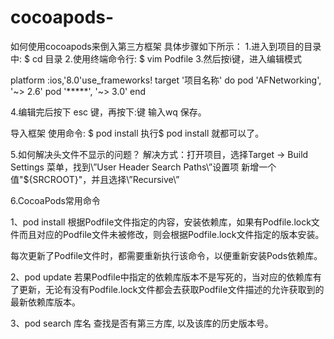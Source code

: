 # cocoapods-
如何使用cocoapods来倒入第三方框架
具体步骤如下所示：
1.进入到项目的目录中: $ cd 目录 
2.使用终端命令行: $ vim Podfile 
3.然后按i键，进入编辑模式

platform :ios,'8.0'use_frameworks!
target '项目名称' do 
  pod 'AFNetworking', '~> 2.6' 
  pod '*****', '~> 3.0' end

4.编辑完后按下 esc 键，再按下:键 输入wq 保存。

导入框架
使用命令: $ pod install 
执行$ pod install 就都可以了。

5.如何解决头文件不显示的问题？
解决方式：打开项目，选择Target -> Build Settings 菜单，找到\”User Header Search Paths\”设置项
新增一个值"${SRCROOT}"，并且选择\”Recursive\”

6.CocoaPods常用命令

1、pod install
根据Podfile文件指定的内容，安装依赖库，如果有Podfile.lock文件而且对应的Podfile文件未被修改，则会根据Podfile.lock文件指定的版本安装。

每次更新了Podfile文件时，都需要重新执行该命令，以便重新安装Pods依赖库。

2、pod update
若果Podfile中指定的依赖库版本不是写死的，当对应的依赖库有了更新，无论有没有Podfile.lock文件都会去获取Podfile文件描述的允许获取到的最新依赖库版本。

3、pod search 库名
查找是否有第三方库, 以及该库的历史版本号。

